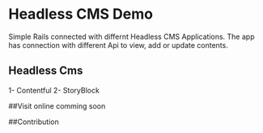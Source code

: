 # Headless CMS  Demo

Simple Rails connected with differnt Headless CMS  Applications.
The app has connection with different Api to view, add or update contents.

## Headless Cms
1- Contentful
2- StoryBlock

##Visit online
 comming soon

##Contribution
